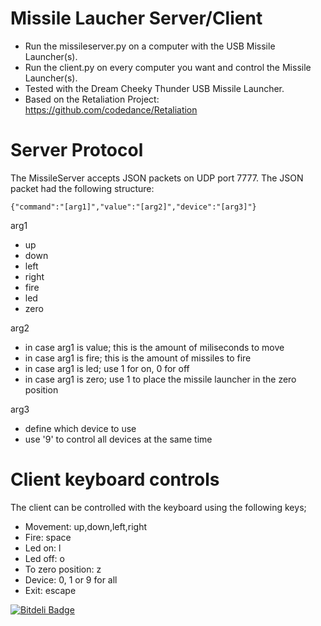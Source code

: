 Missile Laucher Server/Client
=============================
* Run the missileserver.py on a computer with the USB Missile Launcher(s).
* Run the client.py on every computer you want and control the Missile Launcher(s).
* Tested with the Dream Cheeky Thunder USB Missile Launcher.
* Based on the Retaliation Project: <https://github.com/codedance/Retaliation>


Server Protocol
===============
The MissileServer accepts JSON packets on UDP port 7777.
The JSON packet had the following structure:

    {"command":"[arg1]","value":"[arg2]","device":"[arg3]"}


arg1
* up
* down
* left
* right
* fire
* led
* zero

arg2
* in case arg1 is value; this is the amount of miliseconds to move
* in case arg1 is fire; this is the amount of missiles to fire
* in case arg1 is led; use 1 for on, 0 for off
* in case arg1 is zero; use 1 to place the missile launcher in the zero position

arg3
* define which device to use
* use '9' to control all devices at the same time

Client keyboard controls
========================
The client can be controlled with the keyboard using the following keys;

* Movement: up,down,left,right
* Fire: space
* Led on: l
* Led off: o
* To zero position: z
* Device: 0, 1 or 9 for all
* Exit: escape


[![Bitdeli Badge](https://d2weczhvl823v0.cloudfront.net/TrafeX/missileserver/trend.png)](https://bitdeli.com/free "Bitdeli Badge")

